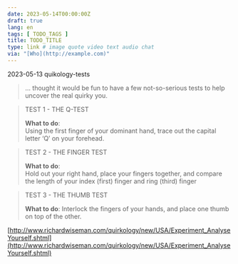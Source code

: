 ```yaml
---
date: 2023-05-14T00:00:00Z
draft: true
lang: en
tags: [ TODO_TAGS ]
title: TODO_TITLE
type: link # image quote video text audio chat
via: "[Who](http://example.com)"
---
```



2023-05-13 quikology-tests


> … thought it would be fun to have a few not-so-serious tests to help uncover the real quirky you.

> TEST 1 - THE Q-TEST
>
> **What to do**:  
> Using the first finger of your dominant hand, trace out the capital letter ‘Q’ on your forehead.

> TEST 2 - THE FINGER TEST
> 
> **What to do**:  
> Hold out your right hand, place your fingers together, and compare the length of your index (first) finger and ring (third) finger

> TEST 3 - THE THUMB TEST
>
> **What to do**:
> Interlock the fingers of your hands, and place one thumb on top of the other.

[http://www.richardwiseman.com/quirkology/new/USA/Experiment_AnalyseYourself.shtml](http://www.richardwiseman.com/quirkology/new/USA/Experiment_AnalyseYourself.shtml)


